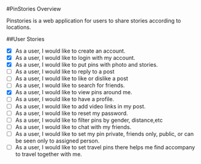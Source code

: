 #PinStories Overview

Pinstories is a web application for users to share stories according to locations.

##User Stories
- [X] As a user, I would like to create an account.
- [X] As a user, I would like to login with my account.
- [X] As a user, I would like to put pins with photo and stories.
- [ ] As a user, I would like to reply to a post
- [ ] As a user, I would like to like or dislike a post
- [ ] As a user, I would like to search for friends.
- [X] As a user, I would like to view pins around me.
- [ ] As a user, I would like to have a profile.
- [ ] As a user, I would like to add video links in my post.
- [ ] As a user, I would like to reset my password.
- [ ] As a user, I would like to filter pins by gender, distance,etc
- [ ] As a user, I would like to chat with my friends.
- [ ] As a user, I would like to set my pin private, friends only, public, or can be seen only to assigned person.
- [ ] As a user, I would like to set travel pins there helps me find accompany to travel together with me.
